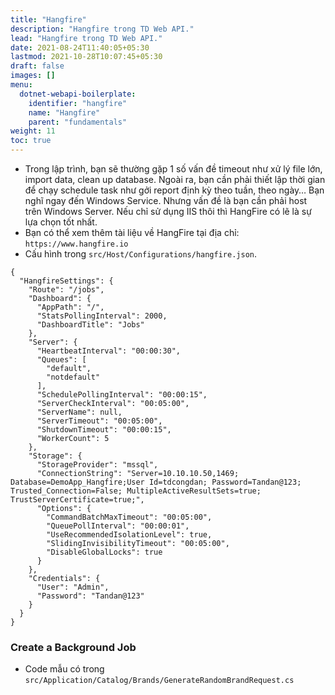 ```yaml
---
title: "Hangfire"
description: "Hangfire trong TD Web API."
lead: "Hangfire trong TD Web API."
date: 2021-08-24T11:40:05+05:30
lastmod: 2021-10-28T10:07:45+05:30
draft: false
images: []
menu:
  dotnet-webapi-boilerplate:
    identifier: "hangfire"
    name: "Hangfire"
    parent: "fundamentals"
weight: 11
toc: true
---
```


- Trong lập trình, bạn sẽ thường gặp 1 số vấn đề timeout như xử lý file lớn, import data, clean up database. Ngoài ra, bạn cần phải thiết lập thời gian để chạy schedule task như gởi report định kỳ theo tuần, theo ngày… Bạn nghĩ ngay đến Windows Service. Nhưng vấn đề là bạn cần phải host trên Windows Server. Nếu chỉ sử dụng IIS thôi thì HangFire có lẽ là sự lựa chọn tốt nhất.
- Bạn có thể xem thêm tài liệu về HangFire tại địa chỉ: `https://www.hangfire.io`
- Cấu hình trong `src/Host/Configurations/hangfire.json`.

```
{
  "HangfireSettings": {
    "Route": "/jobs",
    "Dashboard": {
      "AppPath": "/",
      "StatsPollingInterval": 2000,
      "DashboardTitle": "Jobs"
    },
    "Server": {
      "HeartbeatInterval": "00:00:30",
      "Queues": [
        "default",
        "notdefault"
      ],
      "SchedulePollingInterval": "00:00:15",
      "ServerCheckInterval": "00:05:00",
      "ServerName": null,
      "ServerTimeout": "00:05:00",
      "ShutdownTimeout": "00:00:15",
      "WorkerCount": 5
    },
    "Storage": {
      "StorageProvider": "mssql",
      "ConnectionString": "Server=10.10.10.50,1469; Database=DemoApp_Hangfire;User Id=tdcongdan; Password=Tandan@123; Trusted_Connection=False; MultipleActiveResultSets=true; TrustServerCertificate=true;",
      "Options": {
        "CommandBatchMaxTimeout": "00:05:00",
        "QueuePollInterval": "00:00:01",
        "UseRecommendedIsolationLevel": true,
        "SlidingInvisibilityTimeout": "00:05:00",
        "DisableGlobalLocks": true
      }
    },
    "Credentials": {
      "User": "Admin",
      "Password": "Tandan@123"
    }
  }
}
```
### Create a Background Job
- Code mẫu có trong `src/Application/Catalog/Brands/GenerateRandomBrandRequest.cs` 
